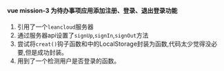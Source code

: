 #### vue mission-3 为待办事项应用添加注册、登录、退出登录功能

1. 引用了一个`leancloud`服务器
2. 通过服务器api设置了`signUp`,`signIn`,`signOut`方法
3. 尝试将`creat()`钩子函数和中的LocalStorage封装为函数,代码太少觉得没必要,但是成功封装。
4. 用到了一个检测用户是否登录的函数。
